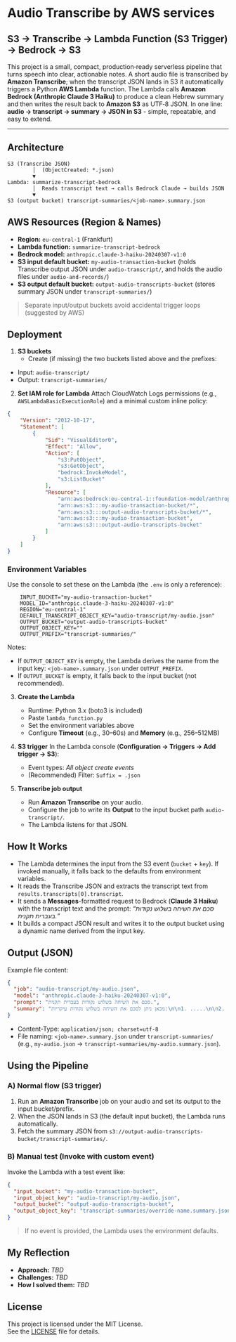 # Audio Transcribe by AWS services

## S3 → Transcribe → Lambda Function (S3 Trigger) → Bedrock → S3

This project is a small, compact, production‑ready serverless pipeline that turns speech into clear, actionable notes. 
A short audio file is transcribed by **Amazon Transcribe**; when the transcript JSON lands in S3 it automatically triggers a Python **AWS Lambda** function.
The Lambda calls **Amazon Bedrock (Anthropic Claude 3 Haiku)** to produce a clean Hebrew summary and then writes the result back to **Amazon S3** as UTF‑8 JSON.
In one line: **audio → transcript → summary → JSON in S3** - simple, repeatable, and easy to extend.

---


## Architecture

```
S3 (Transcribe JSON)
        │  (ObjectCreated: *.json)
        ▼
Lambda: summarize-transcript-bedrock
        │  Reads transcript text → calls Bedrock Claude → builds JSON
        ▼
S3 (output bucket) transcript-summaries/<job-name>.summary.json
```

## AWS Resources (Region & Names)

* **Region:** `eu-central-1` (Frankfurt)
* **Lambda function:** `summarize-transcript-bedrock`
* **Bedrock model:** `anthropic.claude-3-haiku-20240307-v1:0`
* **S3 input default bucket:** `my-audio-transaction-bucket` (holds Transcribe output JSON under `audio-transcript/`, and holds the audio files under `audio-and-records/`)
* **S3 output default bucket:** `output-audio-transcripts-bucket` (stores summary JSON under `transcript-summaries/`)

> Separate input/output buckets avoid accidental trigger loops (suggested by AWS)


## Deployment

1. **S3 buckets**
    * Create (if missing) the two buckets listed above and the prefixes:

* Input: `audio-transcript/`
* Output: `transcript-summaries/`

2. **Set IAM role for Lambda**
   Attach CloudWatch Logs permissions (e.g., `AWSLambdaBasicExecutionRole`) and a minimal custom inline policy:

```json
{
    "Version": "2012-10-17",
    "Statement": [
        {
            "Sid": "VisualEditor0",
            "Effect": "Allow",
            "Action": [
                "s3:PutObject",
                "s3:GetObject",
                "bedrock:InvokeModel",
                "s3:ListBucket"
            ],
            "Resource": [
                "arn:aws:bedrock:eu-central-1::foundation-model/anthropic.claude-3-haiku-20240307-v1:0",
                "arn:aws:s3:::my-audio-transaction-bucket/*",
                "arn:aws:s3:::output-audio-transcripts-bucket/*",
                "arn:aws:s3:::my-audio-transaction-bucket",
                "arn:aws:s3:::output-audio-transcripts-bucket"
            ]
        }
    ]
}
```

### Environment Variables

Use the console to set these on the Lambda (the `.env` is only a reference):

```dotenv
    INPUT_BUCKET="my-audio-transaction-bucket"
    MODEL_ID="anthropic.claude-3-haiku-20240307-v1:0"
    REGION="eu-central-1"
    DEFAULT_TRANSCRIPT_OBJECT_KEY="audio-transcript/my-audio.json"
    OUTPUT_BUCKET="output-audio-transcripts-bucket"
    OUTPUT_OBJECT_KEY=""
    OUTPUT_PREFIX="transcript-summaries/"
```

Notes:
* If `OUTPUT_OBJECT_KEY` is empty, the Lambda derives the name from the input key: `<job-name>.summary.json` under `OUTPUT_PREFIX`.
* If `OUTPUT_BUCKET` is empty, it falls back to the input bucket (not recommended).

3. **Create the Lambda**
    * Runtime: Python 3.x (boto3 is included)
    * Paste `lambda_function.py`
    * Set the environment variables above
    * Configure **Timeout** (e.g., 30–60s) and **Memory** (e.g., 256–512MB)

4. **S3 trigger**
    In the Lambda console (**Configuration → Triggers → Add trigger → S3**):
    * Event types: *All object create events*
    * (Recommended) Filter: `Suffix = .json`

5. **Transcribe job output**
   * Run **Amazon Transcribe** on your audio.
   * Configure the job to write its **Output** to the input bucket path `audio-transcript/`. 
   * The Lambda listens for that JSON.


## How It Works

* The Lambda determines the input from the S3 event (`bucket` + `key`). If invoked manually, it falls back to the defaults from environment variables.
* It reads the Transcribe JSON and extracts the transcript text from `results.transcripts[0].transcript`.
* It sends a **Messages**-formatted request to Bedrock (**Claude 3 Haiku**) with the transcript text and the prompt: *“סכם את השיחה בשלוש נקודות בעברית תקנית.”*
* It builds a compact JSON result and writes it to the output bucket using a dynamic name derived from the input key.


## Output (JSON)

Example file content:

```json
{
  "job": "audio-transcript/my-audio.json",
  "model": "anthropic.claude-3-haiku-20240307-v1:0",
  "prompt": "סכם את השיחה בשלוש נקודות בעברית תקנית.",
  "summary": "מכאן ניתן לסכם את השיחה בשלוש נקודות עיקריות:\n\n1. .....\n\n2. .....\n\n3. ....."
}
```

* Content-Type: `application/json; charset=utf-8`
* File naming: `<job-name>.summary.json` under `transcript-summaries/` (e.g., `my-audio.json` → `transcript-summaries/my-audio.summary.json`).


## Using the Pipeline

### A) Normal flow (S3 trigger)

1. Run an **Amazon Transcribe** job on your audio and set its output to the input bucket/prefix.
2. When the JSON lands in S3 (the default input bucket), the Lambda runs automatically.
3. Fetch the summary JSON from `s3://output-audio-transcripts-bucket/transcript-summaries/`.

### B) Manual test (Invoke with custom event)

Invoke the Lambda with a test event like:

```json
{
  "input_bucket": "my-audio-transaction-bucket",
  "input_object_key": "audio-transcript/my-audio.json",
  "output_bucket": "output-audio-transcripts-bucket",
  "output_object_key": "transcript-summaries/override-name.summary.json"
}
```
> If no event is provided, the Lambda uses the environment defaults.


## My Reflection

* **Approach:** *TBD*
* **Challenges:** *TBD*
* **How I solved them:** *TBD*


## License

This project is licensed under the MIT License.  
See the [LICENSE](./LICENSE) file for details.
